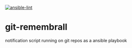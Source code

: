 
[![ansible-lint](https://github.com/zerwes/git-remembrall/actions/workflows/lint.yml/badge.svg)](https://github.com/zerwes/git-remembrall/actions/workflows/lint.yml)

# git-remembrall
notification script running on git repos as a ansible playbook
